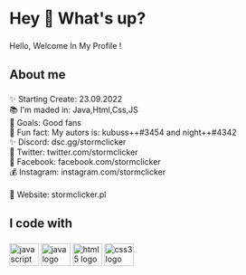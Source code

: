 <h1 align="left">Hey 👋 What's up?</h1>

###

<p align="left">Hello, Welcome In My Profile !</p>

###

<h2 align="left">About me</h2>

###

<p align="left">✨ Starting Create: 23.09.2022<br>📚 I'm maded in: Java,Html,Css,JS<br>🎯 Goals: Good fans<br>🎲 Fun fact: My autors is: kubuss++#3454 and night++#4342<br>✨ Discord: dsc.gg/stormclicker<br>📜 Twitter: twitter.com/stormclicker<br>🐇 Facebook: facebook.com/stormclicker<br>💰 Instagram: instagram.com/stormclicker<br><br>🛒 Website: stormclicker.pl</p>

###

<h2 align="left">I code with</h2>

###

<div align="left">
  <img src="https://cdn.jsdelivr.net/gh/devicons/devicon/icons/javascript/javascript-original.svg" height="40" width="52" alt="javascript logo"  />
  <img src="https://cdn.jsdelivr.net/gh/devicons/devicon/icons/java/java-original.svg" height="40" width="52" alt="java logo"  />
  <img src="https://cdn.jsdelivr.net/gh/devicons/devicon/icons/html5/html5-original.svg" height="40" width="52" alt="html5 logo"  />
  <img src="https://cdn.jsdelivr.net/gh/devicons/devicon/icons/css3/css3-original.svg" height="40" width="52" alt="css3 logo"  />
</div>

###
